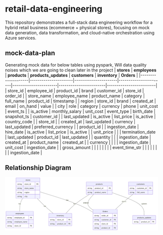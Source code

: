 # retail-data-engineering
This repository demonstrates a full-stack data engineering workflow for a hybrid retail business (ecommerce + physical stores), focusing on mock data generation, data transformation, and cloud-native orchestration using Azure services.

## mock-data-plan

Generating mock data for below tables using pyspark, Will data quality noises which we are going to clean later in the project
| **stores**        | **employees**       | **products**        | **products_updates** | **customers**        | **inventory**         | **Orders**             |
|--------------------|----------------------|----------------------|-----------------------|-----------------------|------------------------|-------------------------|
| store_id           | employee_id          | product_id           | brand                 | customer_id           | store_id              | order_id               |
| store_name         | employee_name        | product_name         | category              | full_name             | product_id            | timestamp              |
| region             | store_id             | brand                | created_at            | email                 | on_hand               | value                  |
| city               | role                 | category             | currency              | phone                 | unit_cost             | event_ts               |
| is_active          | monthly_salary       | unit_cost            | event_type            | birth_date            | snapshot_ts           | customer_id            |
| last_updated       | is_active            | list_price           | is_active             | country_code          |                        | store_id               |
| created_at         | last_updated         | currency             | last_updated          | preferred_currency    |                        | product_id             |
| ingestion_date     | hire_date            | is_active            | list_price            | is_active             |                        | unit_price             |
|                    | termination_date     | last_updated         | product_id            | last_updated          |                        | quantity               |
|                    | ingestion_date       | created_at           | product_name          | created_at            |                        | currency               |
|                    |                      | ingestion_date       | unit_cost             | ingestion_date        |                        | gross_amount           |
|                    |                      |                      |                       |                       |                        | event_time_str         |
|                    |                      |                      |                       |                       |                        | ingestion_date         |

## Relationship Diagram

![alt text](image.png)


